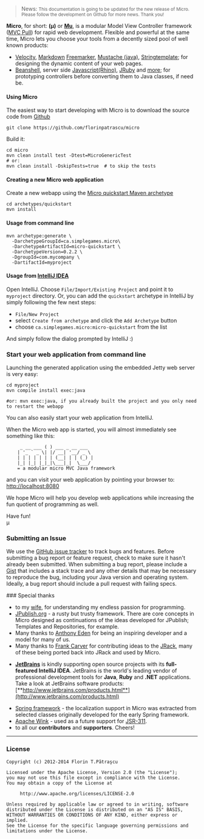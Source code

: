 > <span class="label label-info">News: </span> <small>This documentation is going to be updated for the new release of Micro. Please follow the development on Github for more news. Thank you!</small>

**Micro**, for short: **(μ)** or **[Mu](http://en.wikipedia.org/wiki/Mu_\(letter\))**, is a modular Model View Controller framework ([MVC Pull](http://en.wikipedia.org/wiki/Web_application_framework#Push-based_vs._pull-based)) for rapid web development. Flexible and powerful at the same time, Micro lets you choose your tools from a decently sized pool of well known products:

 - [Velocity](http://micro-docs.simplegames.ca/views/engines.md#Velocity), [Markdown](http://micro-docs.simplegames.ca/views/engines.md#Markdown) [Freemarker](http://micro-docs.simplegames.ca/views/engines.md#Freemarker), [Mustache (java)](http://micro-docs.simplegames.ca/views/engines.md#Mustache), [Stringtemplate](http://micro-docs.simplegames.ca/views/engines.md#StringTemplate); for designing the dynamic content of your web pages.
 - [Beanshell](http://www.beanshell.org/), server side [Javascript(Rhino)](http://www.mozilla.org/rhino/), [JRuby](http://jruby.org/) and [more](http://commons.apache.org/bsf/); for prototyping controllers before converting them to Java classes, if need be.

#### Using Micro

The easiest way to start developing with Micro is to download the source code from [Github](https://github.com/florinpatrascu/micro)

    git clone https://github.com/florinpatrascu/micro

Build it:

    cd micro
    mvn clean install test -Dtest=MicroGenericTest
    # or: 
    mvn clean install -DskipTests=true  # to skip the tests

#### Creating a new Micro web application
Create a new webapp using the [Micro quickstart Maven archetype](mvn-archetypes.md)

    cd archetypes/quickstart
    mvn install

#### Usage from command line

    mvn archetype:generate \
      -DarchetypeGroupId=ca.simplegames.micro\
      -DarchetypeArtifactId=micro-quickstart \
      -DarchetypeVersion=0.2.2 \
      -DgroupId=com.mycompany \
      -DartifactId=myproject

#### Usage from [IntelliJ IDEA](https://www.jetbrains.com/idea/)
Open IntelliJ. Choose `File/Import/Existing Project` and point it to `myproject` directory. Or, you can add the `quickstart` archetype in IntelliJ by simply following the few next steps:

- `File/New Project`
- select `Create from archetype` and click the `Add Archetype` button
- choose `ca.simplegames.micro:micro-quickstart` from the list 

And simply follow the dialog prompted by IntelliJ :)

### Start your web application from command line
Launching the generated application using the embedded Jetty web server is very easy:

    cd myproject
    mvn compile install exec:java

    #or: mvn exec:java, if you already built the project and you only need to restart the webapp


You can also easily start your web application from IntelliJ.


When the Micro web app is started, you will almost immediately see something like this:

         _ __ ___ ( ) ___ _ __ ___
        | '_ ` _ \| |/ __| '__/ _ \
        | | | | | | | (__| | | (_) |
        |_| |_| |_|_|\___|_|  \___/
        = a modular micro MVC Java framework

and you can visit your web application by pointing your browser to: [http://localhost:8080](http://localhost:8080)

We hope Micro will help you develop web applications while increasing the fun quotient of programming as well.

Have fun!  
µ

### Submitting an Issue
We use the [GitHub issue tracker](https://github.com/florinpatrascu/micro/issues) to track bugs and features. Before submitting a bug report or feature request, check to make sure it hasn't already been submitted. When submitting a bug report, please include a [Gist](https://gist.github.com/) that includes a stack trace and any other details that may be necessary to reproduce the bug, including your Java version and operating system. Ideally, a bug report should include a pull request with failing specs.

###<name id="special_thanks"> Special thanks
  - to my [wife](http://twitter.com/simonuta), for understanding my endless passion for programming.
  - [JPublish.org](http://jpublish.org/) - a rusty but trusty framework. There are core concepts in Micro designed as continuations of the ideas developed for JPublish; Templates and Repositories, for example.
  - Many thanks to [Anthony Eden](https://github.com/aeden) for being an inspiring developer and a model for many of us.
  - Many thanks to [Frank Carver](https://github.com/efficacy) for contributing ideas to the [JRack](https://github.com/florinpatrascu/jrack), many of these being ported back into JRack and used by Micro.<p></p>
  - **[<span class="label label-info">JetBrains</span>](http://www.jetbrains.com/)** is kindly supporting open source projects with its **full-featured IntelliJ IDEA**. JetBrains is the world's leading vendor of professional development tools for **Java**, **Ruby** and **.NET** applications. Take a look at JetBrains software products: [**http://www.jetbrains.com/products.html**](http://www.jetbrains.com/products.html)<p></p>
  - [Spring framework](http://www.springsource.org/) - the localization support in Micro was extracted from selected classes originally developed for the early Spring framework.
  - [Apache Wink](http://en.wikipedia.org/wiki/Apache_Wink) - used as a future support for [JSR-311](http://www.jcp.org/en/jsr/detail?id=311).
  - to all our **contributors** and **supporters**. Cheers!
  
<hr>

### License

    Copyright (c) 2012-2014 Florin T.Pătraşcu

    Licensed under the Apache License, Version 2.0 (the "License");
    you may not use this file except in compliance with the License.
    You may obtain a copy of the License at

         http://www.apache.org/licenses/LICENSE-2.0

    Unless required by applicable law or agreed to in writing, software
    distributed under the License is distributed on an "AS IS" BASIS,
    WITHOUT WARRANTIES OR CONDITIONS OF ANY KIND, either express or implied.
    See the License for the specific language governing permissions and
    limitations under the License.

